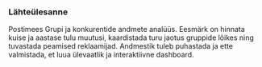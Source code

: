 ### Lähteülesanne

Postimees Grupi ja konkurentide andmete analüüs. Eesmärk on hinnata kuise ja aastase tulu muutusi, kaardistada turu jaotus gruppide lõikes ning tuvastada peamised reklaamijad.
Andmestik tuleb puhastada ja ette valmistada, et luua ülevaatlik ja interaktiivne dashboard.


